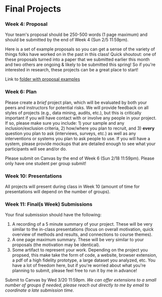 
# Final Projects

### Week 4: Proposal

Your team's proposal should be 250-500 words (1 page maximum) and should be submitted by the end of Week 4 (Sun 2/5 11:59pm).

Here is a set of example proposals so you can get a sense of the variety of things folks have worked on in the past in this class! Quick shoutout: one of these proposals turned into a paper that we submitted earlier this month and two others are ongoing & likely to be submitted this spring! So if you're interested in research, these projects can be a great place to start!

Link to [folder with proposal examples](https://drive.google.com/drive/folders/1zDV0Lam5YMvBhFk6XmPFonWAo4-smX4X?usp=sharing)

### Week 6: Plan

Please create a _brief_ project plan, which will be evaluated by both your peers and instructors for potential risks. We will provide feedback on all styles of projects (e.g., data mining, audits, etc.), but this is critically important if you will have contact with or involve any people in your project. If so, please make sure you include: 1) your sample and any inclusion/exclusion criteria, 2) how/where you plan to recruit, and 3) **every** question you plan to ask (interviews, surveys, etc.) as well as any interventions or systems you plan to ask people to use. If you will have a system, please provide mockups that are detailed enough to see what your participants will see and/or do.   

Please submit on Canvas by the end of Week 6 (Sun 2/18 11:59pm). Please only have one student per group submit! 

<!-- Tips on making very short videos: https://vimeo.com/create/short-videos/30-second -->

### Week 10: Presentations

All projects will present during class in Week 10 (amount of time for presentations will depend on the number of groups).   

### Week 11: Final(s Week) Submissions

Your final submission should have the following:

1. A recording of a 5 minute summary of your project. These will be very similar to the in-class presentations (focus on overall motivation, quick overview of methods and results, and connections to course themes). 
2. A one page maximum summary. These will be very similar to your proposals (the motivation may be identical). 
3. Some artifact to represent your work. Depending on the project you propsed, this make take the form of code, a website, browser extension, a pdf of a high fidelity prototype, a large dataset you analyzed, etc. You have a lot of freedom here, but if you're worried about what you're planning to submit, please feel free to run it by me in advance!

Submit to Canvas by Wed 3/20 11:59pm. _We can offer extensions to a small number of groups if needed, please reach out directly to me by email to coordinate a late submission time._
